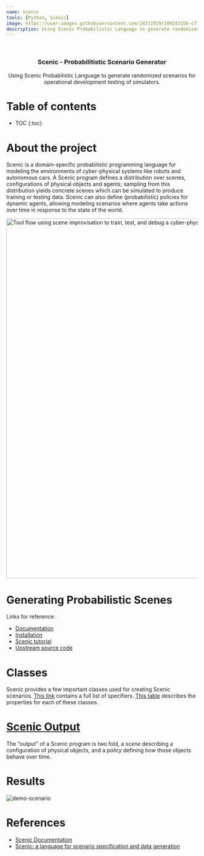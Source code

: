 ```yaml
---
name: Scenic
tools: [Python, Scenic]
image: https://user-images.githubusercontent.com/24211929/209243156-cf369fd9-cfe8-444a-b9b8-3c7c21d888d4.gif?raw=true
description: Using Scenic Probabilistic Language to generate randomized scenarios for operational development testing of simulators.
---
```


<!-- PROJECT LOGO -->
<br />
<div align="center">
<h3 align="center">Scenic - Probabilitistic Scenario Generator</h3>

  <p align="center">
    Using Scenic Probabilistic Language to generate randomized scenarios for operational development testing of simulators.
    <!-- <br />
    <a href="https://github.com/vishalgattani/reachy-blender"><strong>Explore the docs »</strong></a>
    <br />
    <br /> -->
<!--
    <a href="https://github.com/vishalgattani/reachy-blender/issues">Report Bug</a>
    ·
    <a href="https://github.com/vishalgattani/reachy-blender/issues">Request Feature</a> -->
  </p>
</div>

# Table of contents

* TOC
{:toc}

# About the project

Scenic is a domain-specific probabilistic programming language for modeling the environments of cyber-physical systems like robots and autonomous cars. A Scenic program defines a distribution over scenes, configurations of physical objects and agents; sampling from this distribution yields concrete scenes which can be simulated to produce training or testing data. Scenic can also define (probabilistic) policies for dynamic agents, allowing modeling scenarios where agents take actions over time in response to the state of the world.

<img width="945" alt="Tool flow using scene improvisation to train, test, and debug a cyber-physical
system." src="https://user-images.githubusercontent.com/24211929/209241080-f2729493-3116-49d1-8a05-b13406764ca5.png">

# Generating Probabilistic Scenes
Links for reference:
- [Documentation](https://scenic-lang.readthedocs.io/en/latest/index.html)
- [Installation](https://scenic-lang.readthedocs.io/en/latest/quickstart.html#installation)
- [Scenic tutorial](https://scenic-lang.readthedocs.io/en/latest/tutorials/tutorial.html)
- [Upstream source code](https://github.com/BerkeleyLearnVerify/Scenic)

# Classes

Scenic provides a few important classes used for creating Scenic scenarios. [This link](https://scenic-lang.readthedocs.io/en/latest/syntax_guide.html#specifiers) contains a full list of specifiers. [This table](https://scenic-lang.readthedocs.io/en/latest/syntax_guide.html#objects) describes the properties for each of these classes.

# [Scenic Output](https://scenic-lang.readthedocs.io/en/latest/reference/scene_generation.html#)

The “output” of a Scenic program is two fold, a *scene* describing a configuration of physical objects, and a *policy* defining how those objects behave over time.

# Results

![demo-scenario](https://user-images.githubusercontent.com/24211929/209243156-cf369fd9-cfe8-444a-b9b8-3c7c21d888d4.gif)

# References
- [Scenic Documentation](https://scenic-lang.readthedocs.io/en/latest/)
- [Scenic: a language for scenario specification and data generation](https://link.springer.com/article/10.1007/s10994-021-06120-5)





